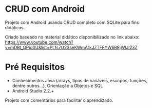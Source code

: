 # CRUD com Android
Projeto com Android usando CRUD completo com SQLite para fins didáticos.

Criado baseado no material didático disponibilizado no link abaixo: <br />
https://www.youtube.com/watch?v=mDBt_OPio0U&list=PLfs7O23seKWmA1kJZTFFYW6R8jWlJI23Z

# Pré Requisitos
 - Conhecimentos Java (arrays, tipos de variáveis, escopos, funções, dentre outros...), Orientação a Objetos e SQL
 - Android Studio 2.2.+
 
Projeto com comentários para facilitar o aprendizado.
